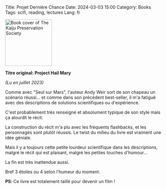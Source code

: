 Title: Projet Dernière Chance
Date: 2024-03-03 15:00
Category: Books
Tags: scifi, reading, lectures
Lang: fr

<img src="https://m.media-amazon.com/images/I/81iM3aHpnhL._SL1500_.jpg" alt="Book cover of The Kaiju Preservation Society" width="150" height="auto">

**Titre original: Project Hail Mary**

_(Lu en juillet 2023)_

Comme avec "Seul sur Mars", l'auteur Andy Weir sort de son chapeau un scénario réussi... et comme dans son précédent best-seller, il m'a fatigué avec des descriptions de solutions scientifiques ou d'expérience.

C'est probablement très renseigné et absolument typique de son style mais ça alourdit le récit.

La construction du récit m'a plu avec les fréquents flashbacks, et les personnages sont plutôt réussis. Le twist du milieu du livre est vraiment une idée géniale.

Mais il y a toujours cette petite lourdeur scientifique dans les descriptions, malgré le récit qui est plaisant, malgré les petites touches d'humour...

La fin est très inattendue aussi.

Bref 3 étoiles ou 4 selon l'humeur du moment.

**PS**: Ce livre est totalement taillé pour devenir un film !